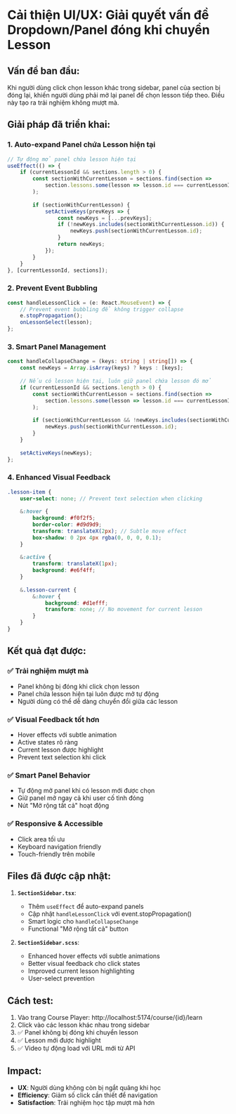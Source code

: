 # Cải thiện UI/UX: Giải quyết vấn đề Dropdown/Panel đóng khi chuyển Lesson

## Vấn đề ban đầu:
Khi người dùng click chọn lesson khác trong sidebar, panel của section bị đóng lại, khiến người dùng phải mở lại panel để chọn lesson tiếp theo. Điều này tạo ra trải nghiệm không mượt mà.

## Giải pháp đã triển khai:

### 1. **Auto-expand Panel chứa Lesson hiện tại**
```typescript
// Tự động mở panel chứa lesson hiện tại
useEffect(() => {
    if (currentLessonId && sections.length > 0) {
        const sectionWithCurrentLesson = sections.find(section =>
            section.lessons.some(lesson => lesson.id === currentLessonId)
        );
        
        if (sectionWithCurrentLesson) {
            setActiveKeys(prevKeys => {
                const newKeys = [...prevKeys];
                if (!newKeys.includes(sectionWithCurrentLesson.id)) {
                    newKeys.push(sectionWithCurrentLesson.id);
                }
                return newKeys;
            });
        }
    }
}, [currentLessonId, sections]);
```

### 2. **Prevent Event Bubbling**
```typescript
const handleLessonClick = (e: React.MouseEvent) => {
    // Prevent event bubbling để không trigger collapse
    e.stopPropagation();
    onLessonSelect(lesson);
};
```

### 3. **Smart Panel Management**
```typescript
const handleCollapseChange = (keys: string | string[]) => {
    const newKeys = Array.isArray(keys) ? keys : [keys];
    
    // Nếu có lesson hiện tại, luôn giữ panel chứa lesson đó mở
    if (currentLessonId && sections.length > 0) {
        const sectionWithCurrentLesson = sections.find(section =>
            section.lessons.some(lesson => lesson.id === currentLessonId)
        );
        
        if (sectionWithCurrentLesson && !newKeys.includes(sectionWithCurrentLesson.id)) {
            newKeys.push(sectionWithCurrentLesson.id);
        }
    }
    
    setActiveKeys(newKeys);
};
```

### 4. **Enhanced Visual Feedback**
```scss
.lesson-item {
    user-select: none; // Prevent text selection when clicking
    
    &:hover {
        background: #f0f2f5;
        border-color: #d9d9d9;
        transform: translateX(2px); // Subtle move effect
        box-shadow: 0 2px 4px rgba(0, 0, 0, 0.1);
    }
    
    &:active {
        transform: translateX(1px);
        background: #e6f4ff;
    }
    
    &.lesson-current {
        &:hover {
            background: #d1efff;
            transform: none; // No movement for current lesson
        }
    }
}
```

## Kết quả đạt được:

### ✅ **Trải nghiệm mượt mà**
- Panel không bị đóng khi click chọn lesson
- Panel chứa lesson hiện tại luôn được mở tự động
- Người dùng có thể dễ dàng chuyển đổi giữa các lesson

### ✅ **Visual Feedback tốt hơn**
- Hover effects với subtle animation
- Active states rõ ràng
- Current lesson được highlight
- Prevent text selection khi click

### ✅ **Smart Panel Behavior**
- Tự động mở panel khi có lesson mới được chọn
- Giữ panel mở ngay cả khi user cố tình đóng
- Nút "Mở rộng tất cả" hoạt động

### ✅ **Responsive & Accessible**
- Click area tối ưu
- Keyboard navigation friendly
- Touch-friendly trên mobile

## Files đã được cập nhật:

1. **`SectionSidebar.tsx`**:
   - Thêm `useEffect` để auto-expand panels
   - Cập nhật `handleLessonClick` với event.stopPropagation()
   - Smart logic cho `handleCollapseChange`
   - Functional "Mở rộng tất cả" button

2. **`SectionSidebar.scss`**:
   - Enhanced hover effects với subtle animations
   - Better visual feedback cho click states
   - Improved current lesson highlighting
   - User-select prevention

## Cách test:
1. Vào trang Course Player: http://localhost:5174/course/{id}/learn
2. Click vào các lesson khác nhau trong sidebar
3. ✅ Panel không bị đóng khi chuyển lesson
4. ✅ Lesson mới được highlight
5. ✅ Video tự động load với URL mới từ API

## Impact:
- **UX**: Người dùng không còn bị ngắt quãng khi học
- **Efficiency**: Giảm số click cần thiết để navigation
- **Satisfaction**: Trải nghiệm học tập mượt mà hơn
